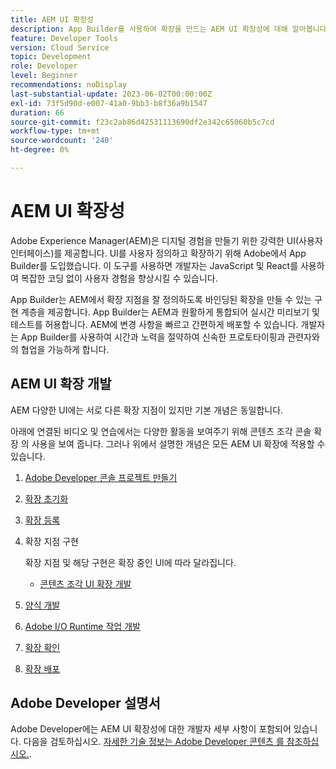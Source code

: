 ```yaml
---
title: AEM UI 확장성
description: App Builder를 사용하여 확장을 만드는 AEM UI 확장성에 대해 알아봅니다.
feature: Developer Tools
version: Cloud Service
topic: Development
role: Developer
level: Beginner
recommendations: noDisplay
last-substantial-update: 2023-06-02T00:00:00Z
exl-id: 73f5d90d-e007-41a0-9bb3-b8f36a9b1547
duration: 66
source-git-commit: f23c2ab86d42531113690df2e342c65060b5c7cd
workflow-type: tm+mt
source-wordcount: '240'
ht-degree: 0%

---
```


# AEM UI 확장성

Adobe Experience Manager(AEM)은 디지털 경험을 만들기 위한 강력한 UI(사용자 인터페이스)를 제공합니다. UI를 사용자 정의하고 확장하기 위해 Adobe에서 App Builder를 도입했습니다. 이 도구를 사용하면 개발자는 JavaScript 및 React를 사용하여 복잡한 코딩 없이 사용자 경험을 향상시킬 수 있습니다.

App Builder는 AEM에서 확장 지점을 잘 정의하도록 바인딩된 확장을 만들 수 있는 구현 계층을 제공합니다. App Builder는 AEM과 원활하게 통합되어 실시간 미리보기 및 테스트를 허용합니다. AEM에 변경 사항을 빠르고 간편하게 배포할 수 있습니다. 개발자는 App Builder를 사용하여 시간과 노력을 절약하여 신속한 프로토타이핑과 관련자와의 협업을 가능하게 합니다.

## AEM UI 확장 개발

AEM 다양한 UI에는 서로 다른 확장 지점이 있지만 기본 개념은 동일합니다.

아래에 연결된 비디오 및 연습에서는 다양한 활동을 보여주기 위해 콘텐츠 조각 콘솔 확장 의 사용을 보여 줍니다. 그러나 위에서 설명한 개념은 모든 AEM UI 확장에 적용할 수 있습니다.

1. [Adobe Developer 콘솔 프로젝트 만들기](./adobe-developer-console-project.md)
1. [확장 초기화](./app-initialization.md)
1. [확장 등록](./extension-registration.md)
1. 확장 지점 구현

   확장 지점 및 해당 구현은 확장 중인 UI에 따라 달라집니다.

   + [콘텐츠 조각 UI 확장 개발](./content-fragments/overview.md)

1. [양식 개발](./modal.md)
1. [Adobe I/O Runtime 작업 개발](./runtime-action.md)
1. [확장 확인](./verify.md)
1. [확장 배포](./deploy.md)

## Adobe Developer 설명서

Adobe Developer에는 AEM UI 확장성에 대한 개발자 세부 사항이 포함되어 있습니다. 다음을 검토하십시오. [자세한 기술 정보는 Adobe Developer 콘텐츠 를 참조하십시오.](https://developer.adobe.com/uix/docs/).
